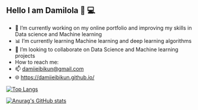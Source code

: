   ## Hello I am Damilola 👋 :computer:

* 🔭 I’m currently working on my online portfolio and improving my skills in Data science and Machine learning
* 📊 I’m currently learning Machine learning and deep learning algorithms
* 👯 I’m looking to collaborate on Data Science and Machine learning projects
*  How to reach me:
  * 📫 damiieibikun@gmail.com
  *  🌐 https://damiieibikun.github.io/


[![Top Langs](https://github-readme-stats.vercel.app/api/top-langs/?username=Damiieibikun)](https://github.com/anuraghazra/github-readme-stats)

[![Anurag's GitHub stats](https://github-readme-stats.vercel.app/api?username=Damiieibikun&show_icons=true&theme=tokyonight)](https://github.com/anuraghazra/github-readme-stats)
